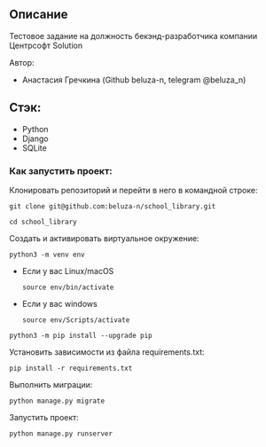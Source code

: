 ## Описание
Тестовое задание на должность бекэнд-разработчика компании Центрсофт Solution

Автор:
* Анастасия Гречкина (Github beluza-n, telegram @beluza_n)


## Стэк:
* Python
* Django
* SQLite


### Как запустить проект:

Клонировать репозиторий и перейти в него в командной строке:

```
git clone git@github.com:beluza-n/school_library.git
```

```
cd school_library
```

Cоздать и активировать виртуальное окружение:

```
python3 -m venv env
```

* Если у вас Linux/macOS

    ```
    source env/bin/activate
    ```

* Если у вас windows

    ```
    source env/Scripts/activate
    ```

```
python3 -m pip install --upgrade pip
```

Установить зависимости из файла requirements.txt:

```
pip install -r requirements.txt
```

Выполнить миграции:

```
python manage.py migrate
```

Запустить проект:

```
python manage.py runserver
```